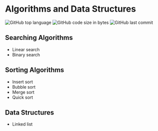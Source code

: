 # Algorithms and Data Structures

![GitHub top language](https://img.shields.io/github/languages/top/Roman-Zajic/Algorithms?style=plastic)
![GitHub code size in bytes](https://img.shields.io/github/languages/code-size/Roman-Zajic/Algorithms?color=C00000&style=plastic)
![GitHub last commit](https://img.shields.io/github/last-commit/Roman-Zajic/Algorithms?color=C00000&style=plastic)

## Searching Algorithms

 - Linear search
 - Binary search

## Sorting Algorithms

 - Insert sort
 - Bubble sort
 - Merge sort
 - Quick sort

## Data Structures

 - Linked list
